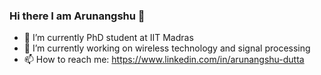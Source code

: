 ### Hi there I am Arunangshu 👋


- 🔭 I’m currently PhD student at IIT Madras
- 🌱 I’m currently working on wireless technology and signal processing 
- 📫 How to reach me: https://www.linkedin.com/in/arunangshu-dutta
